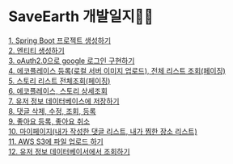 # SaveEarth 개발일지👩‍💻

[1. Spring Boot 프로젝트 생성하기](https://github.com/hwana/TIL/blob/main/SaveEarthProject/20210408.md)<br>
[2. 엔티티 생성하기](https://github.com/hwana/TIL/blob/main/SaveEarthProject/create-entity.md)<br>
[3. oAuth2.0으로 google 로그인 구현하기](https://github.com/hwana/TIL/blob/main/SaveEarthProject/google-oauth.md)<br>
[4. 에코플레이스 등록(로컬 서버 이미지 업로드), 전체 리스트 조회(페이징)](https://github.com/hwana/TIL/blob/main/SaveEarthProject/insert-select-ecoplace.md)<br>
[5. 스토리 리스트 전체조회(페이징)](https://github.com/hwana/TIL/blob/main/SaveEarthProject/select-story.md)<br>
[6. 에코플레이스, 스토리 상세조회](https://github.com/hwana/TIL/blob/main/SaveEarthProject/select-detail-list.md)<br>
[7. 유저 정보 데이터베이스에 저장하기](https://github.com/hwana/TIL/blob/main/SaveEarthProject/insert-user.md)<br>
[8. 댓글 삭제, 수정, 조회, 등록](https://github.com/hwana/TIL/blob/main/SaveEarthProject/comment.md)<br>
[9. 좋아요 등록, 좋아요 취소](https://github.com/hwana/TIL/blob/main/SaveEarthProject/like.md)<br>
[10. 마이페이지(내가 작성한 댓글 리스트, 내가 찜한 장소 리스트)](https://github.com/hwana/TIL/blob/main/SaveEarthProject/mypage.md)<br>
[11. AWS S3에 파일 업로드 하기](https://github.com/hwana/TIL/blob/main/SaveEarthProject/AWS-S3-file-upload.md)<br>
[12. 유저 정보 데이터베이서에서 조회하기](https://github.com/hwana/TIL/blob/main/SaveEarthProject/select-user.md)<br>
